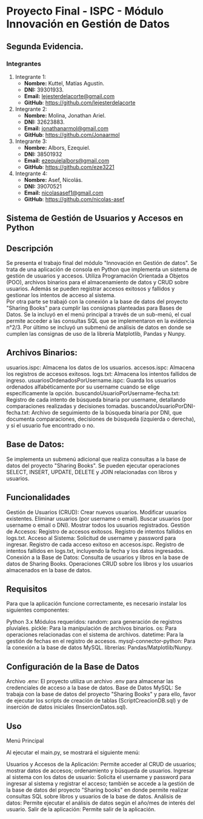 # Proyecto Final - ISPC - Módulo Innovación en Gestión de Datos

## Segunda Evidencia.

### Integrantes
1. Integrante 1:
	- **Nombre:** Kuttel, Matías Agustín.
	- **DNI:** 39301933.
	- **Email:** lejesterdelacorte@gmail.com
	- **GitHub**: https://github.com/lejesterdelacorte
2. Integrante 2:
	- **Nombre:** Molina, Jonathan Ariel.
	- **DNI:** 32623883.
	- **Email:** jonathanarmol@gmail.com
	- **GitHub**: https://github.com/Jonaarmol
3. Integrante 3:
	- **Nombre:** Albors, Ezequiel.
	- **DNI:** 38501932
	- **Email:** ezequielalbors@gmail.com
	- **GitHub**:  https://github.com/eze3221
5. Integrante 4:
	- **Nombre:** Asef, Nicolás.
	- **DNI:** 39070521
	- **Email:** nicolasasef1@gmail.com
	- **GitHub**: https://github.com/nicolas-asef


## Sistema de Gestión de Usuarios y Accesos en Python

## Descripción

Se presenta el trabajo final del módulo "Innovación en Gestión de datos". Se trata de una aplicación de consola en Python que implementa un sistema de gestión de usuarios y accesos. Utiliza Programación Orientada a Objetos (POO), archivos binarios para el almacenamiento de datos y CRUD sobre usuarios. Además se pueden registrar accesos exitosos y fallidos y gestionar los intentos de acceso al sistema.  
Por otra parte se trabajó con la conexión a la base de datos del proyecto "Sharing Books" para cumplir las consignas planteadas para Bases de Datos. Se la incluyó en el menú principal a través de un sub-menú, el cual permite acceder a las consultas SQL que se implementaron en la evidencia n°2/3.
Por último se incluyó un submenú de análisis de datos en donde se cumplen las consignas de uso de la librería Matplotlib, Pandas y Nunpy.  


## Archivos Binarios:

usuarios.ispc: Almacena los datos de los usuarios.
accesos.ispc: Almacena los registros de accesos exitosos.
logs.txt: Almacena los intentos fallidos de ingreso.
usuariosOrdenadosPorUsername.ispc: Guarda los usuarios ordenados alfabéticamente por su username cuando se elige específicamente la opción.
buscandoUsuarioPorUsername-fecha.txt: Registro de cada intento de búsqueda binaria por username, detallando comparaciones realizadas y decisiones tomadas.
buscandoUsuarioPorDNI-fecha.txt: Archivo de seguimiento de la búsqueda binaria por DNI, que documenta comparaciones, decisiones de búsqueda (izquierda o derecha), y si el usuario fue encontrado o no.

## Base de Datos:

Se implementa un submenú adicional que realiza consultas a la base de datos del proyecto "Sharing Books". Se pueden ejecutar operaciones SELECT, INSERT, UPDATE, DELETE y JOIN relacionadas con libros y usuarios.

## Funcionalidades

Gestión de Usuarios (CRUD): Crear nuevos usuarios. Modificar usuarios existentes. Eliminar usuarios (por username o email). Buscar usuarios (por username o email o DNI). Mostrar todos los usuarios registrados.
Gestión de Accesos: Registro de accesos exitosos. Registro de intentos fallidos en logs.txt.
Acceso al Sistema: Solicitud de username y password para ingresar. Registro de cada acceso exitoso en accesos.ispc. Registro de intentos fallidos en logs.txt, incluyendo la fecha y los datos ingresados.
Conexión a la Base de Datos: Consulta de usuarios y libros en la base de datos de Sharing Books. Operaciones CRUD sobre los libros y los usuarios almacenados en la base de datos.

## Requisitos

Para que la aplicación funcione correctamente, es necesario instalar los siguientes componentes:

Python 3.x
Módulos requeridos:
random: para generación de registros pluviales.
pickle: Para la manipulación de archivos binarios.
os: Para operaciones relacionadas con el sistema de archivos.
datetime: Para la gestión de fechas en el registro de accesos.
mysql-connector-python: Para la conexión a la base de datos MySQL.
librerías: Pandas/Matplotlib/Nunpy.

## Configuración de la Base de Datos

Archivo .env: El proyecto utiliza un archivo .env para almacenar las credenciales de acceso a la base de datos.
Base de Datos MySQL: Se trabaja con la base de datos del proyecto "Sharing Books" y para ello, favor de ejecutar los scripts de creación de tablas (ScriptCreacionDB.sql) y de inserción de datos iniciales (InsercionDatos.sql).


## Uso

Menú Principal

Al ejecutar el main.py, se mostrará el siguiente menú:

Usuarios y Accesos de la Aplicación: Permite acceder al CRUD de usuarios; mostrar datos de accesos; ordenamiento y búsqueda de usuarios.
Ingresar al sistema con los datos de usuario: Solicita el username y password para ingresar al sistema y registrar el acceso; también se accede a la gestión de la base de datos del proyecto "Sharing books" en donde permite realizar consultas SQL sobre libros y usuarios de la base de datos.
Análisis de datos: Permite ejecutar el análisis de datos según el año/mes de interés del usuario.
Salir de la aplicación: Permite salir de la aplicación. 